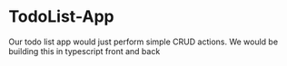 # TodoList-App
Our todo list app would just perform simple CRUD actions. We would be building this in typescript front and back
